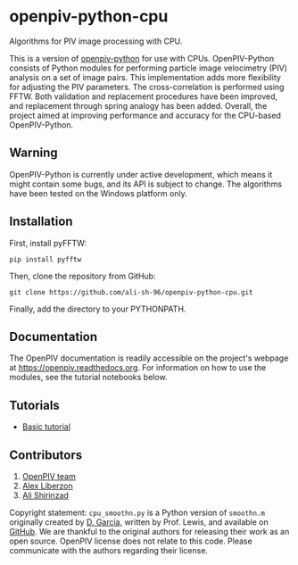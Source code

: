 # openpiv-python-cpu
Algorithms for PIV image processing with CPU.

This is a version of [openpiv-python](https://github.com/OpenPIV/openpiv-python) for use with CPUs. OpenPIV-Python consists of Python modules for performing particle image velocimetry (PIV) analysis on a set of  image pairs. This implementation adds more flexibility for adjusting the PIV parameters. The cross-correlation is performed using FFTW. Both validation and replacement procedures have been improved, and replacement through spring analogy has been added. Overall, the project aimed at improving performance and accuracy for the CPU-based OpenPIV-Python.

## Warning
OpenPIV-Python is currently under active development, which means it might contain some bugs, and its API is subject to change. The algorithms have been tested on the Windows platform only.

## Installation
First, install pyFFTW:

    pip install pyfftw

Then, clone the repository from GitHub:

    git clone https://github.com/ali-sh-96/openpiv-python-cpu.git

Finally, add the directory to your PYTHONPATH.

## Documentation
The OpenPIV documentation is readily accessible on the project's webpage at https://openpiv.readthedocs.org. For information on how to use the modules, see the tutorial notebooks below.

## Tutorials
- [Basic tutorial](https://colab.research.google.com/github/ali-sh-96/openpiv-python-cpu/blob/main/tutorials/openpiv_python_cpu_tutorial.ipynb)

## Contributors

1. [OpenPIV team](https://groups.google.com/forum/#!forum/openpiv-users)
2. [Alex Liberzon](https://github.com/alexlib)
3. [Ali Shirinzad](https://github.com/ali-sh-96)

Copyright statement: `cpu_smoothn.py` is a Python version of `smoothn.m` originally created by
[D. Garcia](https://de.mathworks.com/matlabcentral/fileexchange/25634-smoothn), written by Prof. Lewis, and available on
[GitHub](https://github.com/profLewis/geogg122/blob/master/Chapter5_Interpolation/python/smoothn.py). We are thankful to the original authors for
releasing their work as an open source. OpenPIV license does not relate to this code. Please communicate with the
authors regarding their license.
